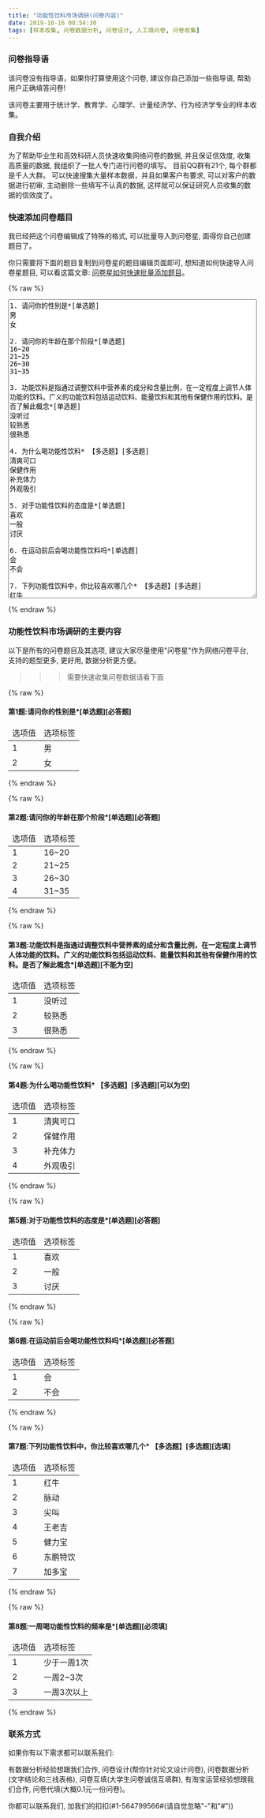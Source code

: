 ```yaml
---
title: "功能性饮料市场调研(问卷内容)"
date: 2019-10-16 08:54:30
tags: [样本收集, 问卷数据分析, 问卷设计, 人工填问卷, 问卷收集]
---
```


### 问卷指导语

该问卷没有指导语，如果你打算使用这个问卷, 建议你自己添加一些指导语, 帮助用户正确填答问卷!

该问卷主要用于统计学、教育学、心理学、计量经济学、行为经济学专业的样本收集。

<!-- more -->


### 自我介绍

为了帮助毕业生和高效科研人员快速收集网络问卷的数据, 并且保证信效度, 收集高质量的数据, 我组织了一批人专门进行问卷的填写。
目前QQ群有21个, 每个群都是千人大群。 可以快速搜集大量样本数据，并且如果客户有要求, 可以对客户的数据进行初审, 
主动删除一些填写不认真的数据, 这样就可以保证研究人员收集的数据的信效度了。



### 快速添加问卷题目

我已经把这个问卷编辑成了特殊的格式, 可以批量导入到问卷星, 面得你自己创建题目了。

你只需要将下面的题目复制到问卷星的题目编辑页面即可, 想知道如何快速导入问卷星题目, 可以看这篇文章: [问卷星如何快速批量添加题目](https://mlln.cn/2019/06/01/%E9%97%AE%E5%8D%B7%E6%98%9F%E5%A6%82%E4%BD%95%E5%BF%AB%E9%80%9F%E6%B7%BB%E5%8A%A0%E6%89%B9%E9%87%8F%E9%A2%98%E7%9B%AE/index.html)。

{% raw %}
<textarea rows="40" style="width: 100%;">1. 请问你的性别是*[单选题]
男
女

2. 请问你的年龄在那个阶段*[单选题]
16~20
21~25
26~30
31~35

3. 功能饮料是指通过调整饮料中营养素的成分和含量比例，在一定程度上调节人体功能的饮料。广义的功能饮料包括运动饮料、能量饮料和其他有保健作用的饮料。是否了解此概念*[单选题]
没听过
较熟悉
很熟悉

4. 为什么喝功能性饮料* 【多选题】[多选题]
清爽可口
保健作用
补充体力
外观吸引

5. 对于功能性饮料的态度是*[单选题]
喜欢
一般
讨厌

6. 在运动前后会喝功能性饮料吗*[单选题]
会
不会

7. 下列功能性饮料中，你比较喜欢哪几个* 【多选题】[多选题]
红牛
脉动
尖叫
王老吉
健力宝
东鹏特饮
加多宝

8. 一周喝功能性饮料的频率是*[单选题]
少于一周1次
一周2~3次
一周3次以上</textarea>
{% endraw %}

### 功能性饮料市场调研的主要内容

以下是所有的问卷题目及其选项, 建议大家尽量使用"问卷星"作为网络问卷平台, 支持的题型更多, 更好用, 数据分析更方便。

>>> 需要快速收集问卷数据请看下面


{% raw %}
<div class="qitem">
<h4>第1题:请问你的性别是*[单选题][必答题]</h4>

<table class="table">
<thead>
<tr><td>选项值</td><td>选项标签</td></tr>
</thead>
<tbody>
<tr><td>1</td><td>男</td></tr>
<tr><td>2</td><td>女</td></tr>
</tbody>
</table>

</div>
{% endraw %}


{% raw %}
<div class="qitem">
<h4>第2题:请问你的年龄在那个阶段*[单选题][必答题]</h4>

<table class="table">
<thead>
<tr><td>选项值</td><td>选项标签</td></tr>
</thead>
<tbody>
<tr><td>1</td><td>16~20</td></tr>
<tr><td>2</td><td>21~25</td></tr>
<tr><td>3</td><td>26~30</td></tr>
<tr><td>4</td><td>31~35</td></tr>
</tbody>
</table>

</div>
{% endraw %}


{% raw %}
<div class="qitem">
<h4>第3题:功能饮料是指通过调整饮料中营养素的成分和含量比例，在一定程度上调节人体功能的饮料。广义的功能饮料包括运动饮料、能量饮料和其他有保健作用的饮料。是否了解此概念*[单选题][不能为空]</h4>

<table class="table">
<thead>
<tr><td>选项值</td><td>选项标签</td></tr>
</thead>
<tbody>
<tr><td>1</td><td>没听过</td></tr>
<tr><td>2</td><td>较熟悉</td></tr>
<tr><td>3</td><td>很熟悉</td></tr>
</tbody>
</table>

</div>
{% endraw %}


{% raw %}
<div class="qitem">
<h4>第4题:为什么喝功能性饮料* 【多选题】[多选题][可以为空]</h4>

<table class="table">
<thead>
<tr><td>选项值</td><td>选项标签</td></tr>
</thead>
<tbody>
<tr><td>1</td><td>清爽可口</td></tr>
<tr><td>2</td><td>保健作用</td></tr>
<tr><td>3</td><td>补充体力</td></tr>
<tr><td>4</td><td>外观吸引</td></tr>
</tbody>
</table>

</div>
{% endraw %}


{% raw %}
<div class="qitem">
<h4>第5题:对于功能性饮料的态度是*[单选题][必答题]</h4>

<table class="table">
<thead>
<tr><td>选项值</td><td>选项标签</td></tr>
</thead>
<tbody>
<tr><td>1</td><td>喜欢</td></tr>
<tr><td>2</td><td>一般</td></tr>
<tr><td>3</td><td>讨厌</td></tr>
</tbody>
</table>

</div>
{% endraw %}


{% raw %}
<div class="qitem">
<h4>第6题:在运动前后会喝功能性饮料吗*[单选题][必答题]</h4>

<table class="table">
<thead>
<tr><td>选项值</td><td>选项标签</td></tr>
</thead>
<tbody>
<tr><td>1</td><td>会</td></tr>
<tr><td>2</td><td>不会</td></tr>
</tbody>
</table>

</div>
{% endraw %}


{% raw %}
<div class="qitem">
<h4>第7题:下列功能性饮料中，你比较喜欢哪几个* 【多选题】[多选题][选填]</h4>

<table class="table">
<thead>
<tr><td>选项值</td><td>选项标签</td></tr>
</thead>
<tbody>
<tr><td>1</td><td>红牛</td></tr>
<tr><td>2</td><td>脉动</td></tr>
<tr><td>3</td><td>尖叫</td></tr>
<tr><td>4</td><td>王老吉</td></tr>
<tr><td>5</td><td>健力宝</td></tr>
<tr><td>6</td><td>东鹏特饮</td></tr>
<tr><td>7</td><td>加多宝</td></tr>
</tbody>
</table>

</div>
{% endraw %}


{% raw %}
<div class="qitem">
<h4>第8题:一周喝功能性饮料的频率是*[单选题][必须填]</h4>

<table class="table">
<thead>
<tr><td>选项值</td><td>选项标签</td></tr>
</thead>
<tbody>
<tr><td>1</td><td>少于一周1次</td></tr>
<tr><td>2</td><td>一周2~3次</td></tr>
<tr><td>3</td><td>一周3次以上</td></tr>
</tbody>
</table>

</div>
{% endraw %}



<!-- ---
title: 心理教育医学的问卷免费下载
date: 2019-05-23 08:59:15
tags: [问卷星, 问卷网, 问卷下载, 问卷互填, 问卷设计, 问卷模板, 毕业问卷, 问卷数据分析, 问卷代填, ]
--- -->

### 联系方式
 
如果你有以下需求都可以联系我们:

有数据分析经验想跟我们合作, 问卷设计(帮你针对论文设计问卷), 问卷数据分析(文字结论和三线表格), 问卷互填(大学生问卷诚信互填群), 有淘宝运营经验想跟我们合作, 问卷代填(大概0.1元一份问卷)。

你都可以联系我们, 加我们的扣扣(#1-564799566#(请自觉忽略"-"和"#"))
